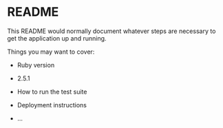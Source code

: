 # README

This README would normally document whatever steps are necessary to get the
application up and running.

Things you may want to cover:

* Ruby version
* 2.5.1

* How to run the test suite



* Deployment instructions

* ...
